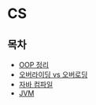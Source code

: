 # CS



##  목차

- [OOP 정리](./OOP/OOP_Priciples.md)
- [오버라이딩 vs 오버로딩](./Overriding_vs_Overloading.md)
- [자바 컴파일](./Compile.md)
- [JVM](./JVM.md)
  
